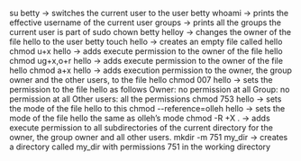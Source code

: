 su betty -> switches the current user to the user betty
whoami -> prints the effective username of the current user
groups -> prints all the groups the current user is part of
sudo chown betty helloy -> changes the owner of the file hello to the user betty
touch hello -> creates an empty file called hello
chmod u+x hello -> adds execute permission to the owner of the file hello
chmod ug+x,o+r hello -> adds execute permission to the owner of the file hello
chmod a+x hello ->  adds execution permission to the owner, the group owner and the other users, to the file hello
chmod 007 hello -> sets the permission to the file hello as follows
Owner: no permission at all
Group: no permission at all
Other users: all the permissions
chmod 753 hello -> sets the mode of the file hello to this
chmod --reference=olleh hello  -> sets the mode of the file hello the same as olleh’s mode
chmod -R +X . -> adds execute permission to all subdirectories of the current directory for the owner, the group owner and all other users.
mkdir -m 751 my_dir -> creates a directory called my_dir with permissions 751 in the working directory
